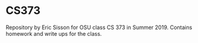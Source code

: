 # CS373
Repository by Eric Sisson for OSU class CS 373 in Summer 2019.  Contains homework and write ups for the class.
